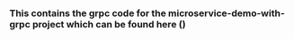 ### This contains the grpc code for the microservice-demo-with-grpc project which can be found here () ###